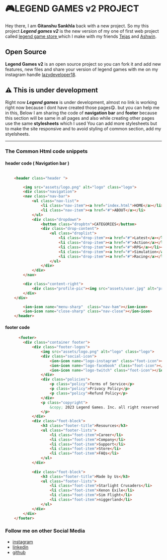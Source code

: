 # 🎮LEGEND GAMES v2 PROJECT
Hey there, I am **Gitanshu Sankhla** back with a new project. So my this project **_Legend games v2_** is the new version of my one of first web project called [legend game store ](https://github.com/Gitax18/game-store) which I make with my friends [Tejas](https://github.com/Tejas-2005) and [Ashwin](https://github.com/tonystark366).

## Open Source 
**Legend Games v2** is an open source project so you can fork it and add new features, new files and share your version of legend games with me on my instagram handle [lazydeveloper18](https://www.instagram.com/lazydeveloper18/).

## ⚠️ This is under development 
Right now ***Legend games*** is under development, almost no link is working right now because I dont have created those pages😋. but you can help me in this, Below I am sharing the code of **navigation bar** and **footer** because this section will be same in all pages and also while creating other pages use the same **stylesheets** which I used You can add more stylesheets but to make the site responsive and to avoid styling of common section, add my styelsheets.

___
### The Common Html code snippets

#### header code ( Navigation bar )
```html

    <header class="header ">

        <img src="assets/logo.png" alt="logo" class="logo">
        <div class="navigation">
        <nav class="nav-bar">
            <ul class="nav-list">
                <li class="nav-item"><a href="index.html">HOME</a></li>
                <li class="nav-item"><a href="#">ABOUT</a></li>
            </ul>
            <div class="dropdown">
                <button class="dropbtn">CATEGORIES</button>
                <div class="drop-content">
                    <ul class="droplist">
                        <li class="drop-item"><a href="#">Latest</a></li><hr>
                        <li class="drop-item"><a href="#">Action</a></li><hr>
                        <li class="drop-item"><a href="#">RPG</a></li><hr>
                        <li class="drop-item"><a href="#">Simulation</a></li><hr>
                        <li class="drop-item"><a href="#">Racing</a></li><hr>
                    </ul>
                </div>
            </div>
        </nav>

        <div class="content-right">
            <div class="profile-pic"><img src="assets/user.jpg" alt="profile pic"></div>
        </div>
    </div>

        <ion-icon name="menu-sharp"  class="nav-ham"></ion-icon>
        <ion-icon name="close-sharp" class="nav-close"></ion-icon>
    </header>

```

#### footer code
```html
      <footer>
        <div class="container footer">
            <div class="footer-logos">
                <img src="assets/logo.png" alt="logo" class="logo">
                <div class="social-icon">
                    <ion-icon name="logo-instagram" class="foot-icon"></ion-icon>
                    <ion-icon name="logo-facebook" class="foot-icon"></ion-icon>
                    <ion-icon name="logo-twitch" class="foot-icon"></ion-icon>
                </div>
                <div class="policies">
                    <p class="policy">Terms of Service</p>
                    <p class="policy">Privacy Policy</p>
                    <p class="policy">Refund Policy</p>
                </div>
                <p class="copyright">
                    &copy; 2023 Legend Games. Inc. all right reserved 
                </p>
            </div>
            <div class="foot-block">
                <h3 class="footer-title">Resources</h3>
                <ul class="footer-lists">
                    <li class="foot-item">Career</li>
                    <li class="foot-item">Company</li>
                    <li class="foot-item">Support</li>
                    <li class="foot-item">Store</li>
                    <li class="foot-item">FAQs</li>
                </ul>
            </div>
        
            <div class="foot-block">
                <h3 class="footer-title">Made by Us</h3>
                <ul class="footer-lists">
                    <li class="foot-item">Starlight Crusaders</li>
                    <li class="foot-item">Xenon Exile</li>
                    <li class="foot-item">Sim Flight</li>
                    <li class="foot-item">niggerland</li>
                </ul>
            </div>
        </div>
    </footer>

```

### Follow me on other Social Media 
- [instagram](https://www.instagram.com/lazydeveloper18/)
- [linkedin](https://www.linkedin.com/in/gitanshu-sankhla/)
- [github](https://github.com/Gitax18)

